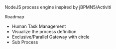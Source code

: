 NodeJS process engine inspired by jBPMN5/Activiti

Roadmap
* Human Task Management
* Visualize the process definition
* Exclusive/Parallel Gateway with circle
* Sub Process